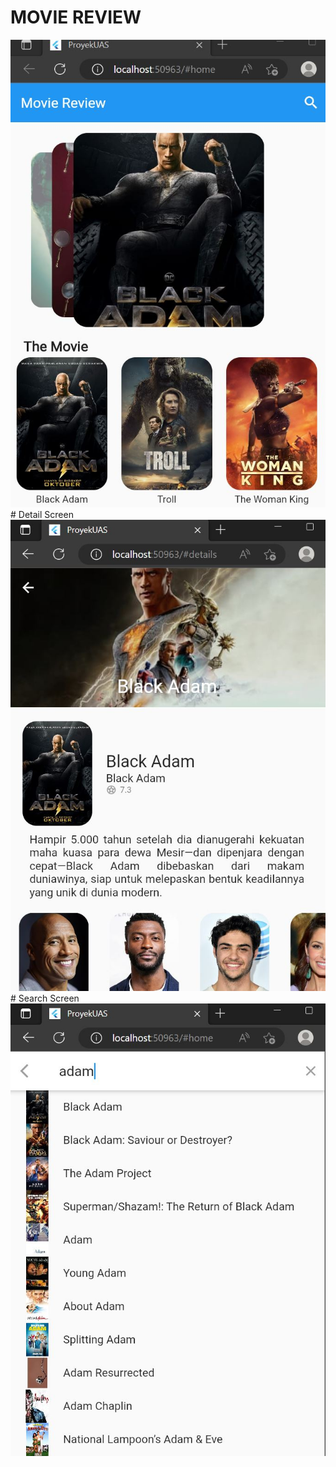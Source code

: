 

# MOVIE REVIEW
<img src = "home.JPG">
# Detail Screen
<img src = "details.JPG">
# Search Screen
<img src = "search.JPG">



